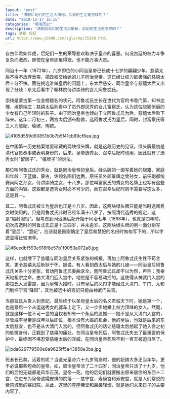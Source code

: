 ```yaml
---
layout: "post"
title: "清朝后妃们的生活大揭秘，后妃的生活是怎样的？"
date: "2018-12-17 16:15"
categories: "明清历史"
description: "清朝后妃们的生活大揭秘，后妃的生活是怎样的？"
tags: 清朝 后妃
url: https://www.y5000.com/zgls/mq/35268.html
---
```






自古伴君如伴虎，后妃们一生的荣辱悲欢取决于皇帝的喜恶。何况宫廷的权力斗争复杂而激烈，即使在皇帝那里得宠，也不能万事大吉。

同治十一年（1872年），六岁即位的小同治皇帝已长成十七岁的翩翩少年，慈禧太后不得不放弃垂帘，把政权交给她的儿子同治皇帝。这已经让权力欲极强的慈禧太后十分不快。而在挑选谁做皇后的问题上，东太后慈安、同治皇帝与慈禧太后又出现了分歧：东太后看中了翰林院侍讲崇绮的女儿阿鲁忒氏。

崇绮是蒙古第一位金榜题名的状元，阿鲁忒氏生长在世代为官的书香门第，知书达理，淑慎端庄；慈禧太后则看中了员外郎凤秀的女儿富察氏，认为这位聪颖俏丽的少女有自己年轻时的影子。由于同治皇帝也倾向于立阿鲁忒氏为后，慈禧太后败下阵来。这年二月初三，两宫太后颁布懿旨，选阿鲁忒氏为皇后，同时，封富察氏等三人为慧妃、瑜嫔、珣嫔。

![4105d559d60851b0b7b5f41cb89cf6ea.jpg](https://img.y5000.com/uploads/allimg/181019/4105d559d60851b0b7b5f41cb89cf6ea.jpg)

在中国第一历史档案馆里珍藏的两块绿头牌，就是这段历史的见证。绿头牌最初是清代官员奏事或表明身份的，后来，皇帝选秀女、召幸后妃时也用，因此就有了选秀女时“留牌子”、“撂牌子”的说法。

那位叫阿鲁忒氏的秀女，就是同治皇帝的皇后。绿头牌的一面写着她的旗籍、家庭和年龄：正蓝旗，蒙古，佐领名图们达赉，原任员外郎景辉之曾孙女，前任副都统赛尚阿之孙女，侍讲崇绮之女，十八岁。那位叫富察氏的秀女的名牌上也写有这些方面的内容。这些都是选秀女时必不可少的，而在召幸后妃时则不需要写这么多，这是其一。

其二，阿鲁忒氏被立为皇后也正是十八岁。因此，这两块绿头牌只能是当时选阅秀女时使用的。只是阿鲁忒氏此时已经年满十八岁了，按照清代选秀的规定，这是“超龄服役”。但考虑到同治选后妃开始于同治七年（1868年），也就是四年前，初次应选时的阿鲁忒氏正是十三四岁，并未逾岁。这两块绿头牌的另一面分别写着“皇后”、“慧妃”，应该就是刚刚确定了皇后和慧妃的名份时匆匆写下的，所以字迹显得比较潦草。

![46eedbf593e918f8e57b1f9053a072a8.jpg](https://img.y5000.com/uploads/allimg/181019/46eedbf593e918f8e57b1f9053a072a8.jpg)

这样，也就埋下了慈禧与同治皇后关系紧张的祸根，再加上阿鲁忒氏生性不苟言笑，更令慈禧太后耿耿于怀。据说，有人看到西太后与她的儿媳——同治皇后阿鲁忒氏关系十分紧张，曾劝阿鲁忒氏委曲求全，而阿鲁忒氏却不以为然，声称：我奉天地祖宗之命，由大清门迎入宫中，地位是不容易动摇的。这使得从神武门入宫的那拉氏大发雷霆，因为皇帝大婚时，只有皇后的凤舆才能经过大清门、午门、太和门到坤宁宫“降舆”，其他被选中的宫妃只能由神武门进宫。

当那拉氏从贵人到贵妃，最后终于以圣母皇太后的名义君临天下时，她是第一个，也是最后一个从运送秀女的骡车上走下，又一步步地攀上权力顶峰的女人。然而，就是这样一位不可一世的当权者却有一个永远的遗憾——她不是从大清门入宫的，尽管咸丰皇帝是成年以后即位，根本没有大婚的机会，他的皇后，也就是后来的东太后慈安，也不是从大清门入宫的，但阿鲁忒氏的话让慈禧太后想起了她入宫之初的低微身份，正戳到了慈禧的痛处。在同治皇帝死后，阿鲁忒氏失去了最重要的保护伞，最终因不堪忍受慈禧太后的淫威，在同治皇帝死后不到一百天被迫自尽了。

![bda629779560e8a9625ff5a43858e3ba.jpg](https://img.y5000.com/uploads/allimg/181019/bda629779560e8a9625ff5a43858e3ba.jpg)

死者长已矣。活着的呢？当道光皇帝六十九岁驾崩时，他的妃嫔大多正当年华。更不必说那些短命的皇帝，如，顺治皇帝活了二十四岁，同治皇帝只活了十九岁，他们的后妃无疑都是风华正茂。皇帝一死，他的后妃们就要搬出原来居住的东西十二宫，住进专为皇帝遗孀安排的院落——慈宁宫、寿康宫和寿安宫，就是人们常说的紫禁城里的寡妇院。从此，这里的座座佛堂和袅袅轻烟，就是她们未来日子的主要内容了。
